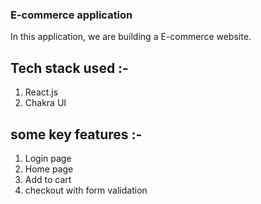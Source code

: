 ### E-commerce application
In this application, we are building a E-commerce website.

## Tech stack used :-
1) React.js
2) Chakra UI

## some key features :-
1) Login page
2) Home page
3) Add to cart
4) checkout with form validation
